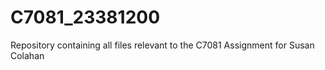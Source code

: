 # C7081_23381200
Repository containing all files relevant to the C7081 Assignment for Susan Colahan
